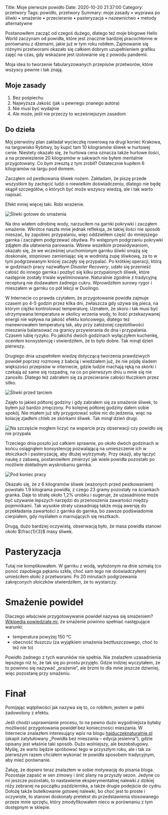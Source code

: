 Title: Moje pierwsze powidło
Date: 2020-10-20 21:37:00
Category: przetwory
Tags: powidło, przetwory
Summary: moje zasady • wyprawa po śliwki • smażenie • przecieranie • pasteryzacja • nazewnictwo • metody alternatywne 

Postanowiłem zacząć od czegoś dużego, dlatego też moje blogowe Hello World zaczynam od powidła, które jest znacznie bardziej pracochłonne w porównaniu z dżemami, jakie już w tym roku robiłem. Zajmowanie się różnymi przetworami okazało się całkiem dobrym uzupełnieniem grafiku zajęć na czas, gdy wskazane jest izolowanie się z powodu pandemii.

Moja idea to tworzenie fabularyzowanych przepisów przetworów, które wszyscy pewnie i tak znają.

## Moje zasady

1. Bez pośpiechu
2. Najwyższa Jakość (jak u pewnego znanego autora)
3. Nie musi być wydajnie
4. Ale może, jeśli nie przeczy to wcześniejszym zasadom

## Do dzieła

Mój pierwotny plan zakładał wycieczkę rowerową na drugi koniec Krakowa, na targowisko Rybitwy, by kupić tam 10 kilogramów śliwek w hurtowej cenie. Niestety okazało się, że hurtowa cena oznacza także hurtowe ilości, a na przewiezienie 20 kilogramów w sakwach nie byłem mentalnie przygotowany. Co bym zresztą z tym zrobił? Ostatecznie kupiłem 6 kilogramów na targu pod domem.

Zacząłem od pestkowania śliwek nożem. Zakładam, że piszę przede wszystkim by zachęcić ludzi o niewielkim doświadczeniu, dlatego nie będę skąpił szczegółów, o których być może wszyscy wiedzą, ale i tak warto napisać.

Efekt mniej więcej taki. Robi wrażenie.

![Śliwki gotowe do smażenia]({attach}sliwki.png)

Na dno wlałem odrobinę wody, narzuciłem na garnki pokrywki i zacząłem smażenie. Wkrótce naszła mnie jednak refleksja, że takiej ilości nie sposób mieszać, by zapobiec przypalaniu, więc oddzieliłem część do mniejszego garnka i zacząłem podgrzewać obydwa. Po wstępnym podgrzaniu pokrywki zdjąłem dla ułatwienia parowania. Wbrew wszelkim przewidywaniom, okazało się, że we wcześniej uruchomionym garnku śliwki smażą się doskonale, stopniowo zamieniając się w wodnistą zupę śliwkową, za to w tym podgrzewanym krócej zaczęły się przypalać. Po krótkiej operacji, którą w godzinach pracy nazwałbym *Disaster Recovery*, udało się przenieść całość do innego garnka i pozbyć się kilku przypalonych śliwek, które następnie zostały trwale wyeliminowane. Naturalnie zgodnie z tradycyjną recepturą nie dodawałem żadnego cukru. Wprowdziłem surowy rygor i mieszałem w garnku co pół lekcji w Duolingo.

W Internecie co prawda czytałem, że przygotowanie powidła zajmuje czasem po 4-5 godzin przez kilka dni, zwłaszcza gdy używa się pieca, na którym ciężko kontrolować temperaturę. Uznałem, że skoro i tak musi być utrzymywana temperatura w okolicy wrzenia wody, to ilość przekazywanej energii nie wpływa na jakość efektu końcowego, dlatego też manewrowałem temperaturą tak, aby przy założonej częstotliwości mieszania balansować na granicy przywierania do dna i przypalania. Czasem lubię ryzyko. Po jakichś dwóch godzinach wyłączyłem kuchenkę, oceniłem konsystencję i stwierdziłem, że to było dobre. Tak minął dzień pierwszy.

Drugiego dnia uzupełniłem wiedzę dotyczącą tworzenia prawdziwych powideł poprzez rozmowę z babcią i wiedziałem już, że nie pójdę śladem większości przepisów w internecie, gdzie ludzie machają ręką na skórki i czekają aż same się rozpadną, na co po pierwszym dniu u mnie się nie zanosiło. Dlatego też zabrałem się za przecieranie całości tłuczkiem przez sitko.

![Śliwki przed tarciem]({attach}przed_tarciem.png)

Zajęło to jakieś półtorej godziny i gdy zabrałem się za smażenie śliwek, to byłem już bardzo zmęczony. Po kolejnej półtorej godziny dałem sobie spokój.
Nie miałem już siły przygotować sobie nic do jedzenia, więc na kolację zjadłem chleb ze skórkami śliwek.
Tak minął dzień drugi.

![Na szczęście mogłem liczyć na wsparcie przy obserwacji czy powidło się nie przypala]({attach}obserwator.png)

Trzeciego dnia poszło już całkiem sprawnie, po około dwóch godzinach w końcu osiągnąłem konsystencję pozwalającą na umieszczenie ich w słoiczkach i pasteryzację, aby dłużej wytrzymały. Przy okazji, aby łączyć naukę z zabawą, postanowiłem zmierzyć jak wiele powidła pozostało po możliwie dokładnym wyskrobaniu garnka.

![Pod koniec pracy]({attach}trzeci_dzien.png)

Okazało się, że z 6 kilogramów śliwek (ważonych przed pestkowaniem) powstało 1.9 kilograma powidła, z czego 23 gramy pozostały na ściankach granka. Daje to stratę około 1,2% urobku i sugeruje, że uzasadnione może być używanie lepszych narzędzi do przenoszenia zawartości między pojemnikami. Tak wysokie straty uzasadniają także moją awersję do przekładania zawartości z garnka do garnka, bo zawsze podświadomie cierpiałem, gdy myślałem o marnujących się resztkach.

Drugą, dużo bardziej oczywistą, obserwacją było, że masa powidła stanowi około $\frac{1}{3}$ masy śliwek.

# Pasteryzacja

Tutaj nie komplikowałem. W garnku z wodą, wyłożonym na dnie szmatą (co ponoć zapobiega pękaniu szkła, choć sam tego nie doświadczyłem) umieściłem słoiki z przetworami. Po 20 minutach podgrzewania zakręconych słoiczków stwierdziłem, że to wystarczy.

# Smażenie powideł

Dlaczego właściwie przygotowywanie powideł nazywa się smażeniem? [Wikipedia powiedziała mi](https://pl.wikipedia.org/wiki/Sma%C5%BCenie), że smażenie powinno spełniać następujące warunki:

 - temperatura powyżej 150 °C
 - obecność tłuszczu (za wyjątkiem smażenia beztłuszczowego, choć to też nie to)

Powidło żadnego z tych warunków nie spełnia. Nie znalazłem uzasadnienia lepszego niż to, że tak się po prostu przyjęło. Gdzie indziej wyczytałem, że to powinno się nazywać „prażenie”, ale brzmi to dla mnie jeszcze dziwniej, więc pozostanę przy smażeniu.

# Finał

Pomijając wątpliwości jak nazywa się to, co robiłem, jestem w pełni zadowolony z efektu.

Jeśli chodzi usprawnianie procesu, to na pewno dużo wygodniejsza byłaby możliwość przygotowania powideł bez konieczności mieszania. W Internecie znalazłem interesujący wpis na blogu [hajduczeknaturalnie.pl](https://www.hajduczeknaturalnie.pl/powidla-bez-mieszania/) (akapit zatytułowany „Powidła bez mieszania – edycja jesienna”), gdzie opisany jest właśnie taki sposób. Dużo wolniejszy, ale bezobsługowy. Myślę, że warto będzie spróbować tego w przyszłym roku, ale i tak za pierwszym razem chciałem wykonać te powidła sposobem tradycyjnym, aby mieć porównanie.

Żałuję, że dopiero teraz znalazłem w sobie motywację do pisania bloga. Pozostaje zapaść w sen zimowy i śnić plany na przyszły sezon. Jedyne co mi jeszcze pozostało, to nastawienie eksperymentalnej nalewki z dzikiej róży zebranej na początku października, a także drugie podejście do cydru. Dołożę także butelkowanie gotowej nalewki, bo choć jest to proste i oczywiste, to stanowi doskonały pretekst do przedstawienia stosowanego przeze mnie sprzętu, który zmodyfikowałem nieco w porównaniu z tym dostępnym w sklepie.
